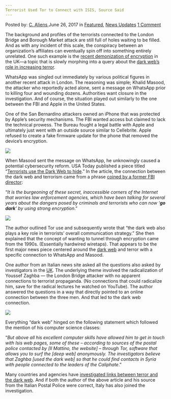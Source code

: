 ```yaml
---
Terrorist Used Tor to Connect with ISIS, Source Said
---
```

<article class="post-listing post-20908 post type-post status-publish format-standard has-post-thumbnail hentry category-deepdot-news category-news-updates tag-connect tag-isis tag-source tag-terrorist tag-tor">
    <div class="post-inner">
        <span>Posted by: <a href="https://www.deepdotweb.com/author/caliens/" title="">C. Aliens </a></span>
    <span>June 26, 2017</span>
    <span>in <a href="https://www.deepdotweb.com/category/deepdot-news/" rel="category tag">Featured</a>, <a href="https://www.deepdotweb.com/category/news-updates/" rel="category tag">News Updates</a></span>
    <span><a href="https://www.deepdotweb.com/2017/06/26/terrorist-used-tor-connect-isis-source-said/#comments">1 Comment</a></span>
    </p>
    <div class="clear"></div>
    <div class="entry">
    <p>The background and profiles of the terrorists connected to the London Bridge and Borough Market attack are still full of holes waiting to be filled. And as with any incident of this scale, the conspiracy between an organization&#8217;s affiliates can eventually spin off into something entirely unrelated. One such example is the <a href="https://www.theregister.co.uk/2017/06/06/break_e2e_crypto_fight_jihad_cunning_plan/">recent demonization of encryption</a> in the UK—a topic that is slowly morphing into a query about the <a href="https://www.deepdotweb.com/2017/06/05/homeland-security-may-study-bitcoins-link-terrorism/">dark web’s role in increasing terror</a>.</p>
    <p>WhatsApp was singled out immediately by various political figures in another recent attack in London. The reasoning was simple; Khalid Masood, the attacker who reportedly acted alone, sent a message on WhatsApp prior to killing four and wounding dozens. Authorities want closure in the investigation. And of course, the situation played out similarly to the one between the FBI and Apple in the United States.</p>
    <p>One of the San Bernardino attackers owned an iPhone that was protected by Apple&#8217;s security mechanisms. The FBI wanted access but claimed to lack the technical prowess. The Bureau fought a legal battle with Apple and ultimately just went with an outside source similar to Cellebrite. Apple refused to create a fake firmware update for the phone that removed the device&#8217;s encryption.</p>
    <p><img class="wp-image-20912 aligncenter" src="https://www.deepdotweb.com/wp-content/uploads/2017/06/word-image-168.jpeg" srcset="https://www.deepdotweb.com/wp-content/uploads/2017/06/word-image-168.jpeg 800w, https://www.deepdotweb.com/wp-content/uploads/2017/06/word-image-168-300x233.jpeg 300w" sizes="(max-width: 800px) 100vw, 800px" /></p>
    <p>When Masood sent the message on WhatsApp, he unknowingly caused a potential cybersecurity reform. USA Today published a piece titled “<a href="https://www.usatoday.com/story/tech/news/2017/03/27/terrorists-use-dark-web-hide-london-whatsapp-encryption/99698672/">Terrorists use the Dark Web to hide</a>.” In the article, the connection between the dark web and terrorism came from a phrase <a href="https://www.deepdotweb.com/2017/06/05/homeland-security-may-study-bitcoins-link-terrorism/">coined by a former FBI director</a>:</p>
    <p>“<em>It is the burgeoning of these secret, inaccessible corners of the Internet that worries law enforcement agencies, which have been talking for several years about the dangers posed by criminals and terrorists who can now ‘</em><strong><em>go dark</em></strong><em>’ by using strong encryption</em>.”</p>
    <p><img class="wp-image-20913 aligncenter" src="https://www.deepdotweb.com/wp-content/uploads/2017/06/word-image-169.jpeg" srcset="https://www.deepdotweb.com/wp-content/uploads/2017/06/word-image-169.jpeg 800w, https://www.deepdotweb.com/wp-content/uploads/2017/06/word-image-169-300x165.jpeg 300w" sizes="(max-width: 800px) 100vw, 800px" /></p>
    <p>The author outlined Tor use and subsequently wrote that “the dark web also plays a key role in terrorists&#8217; overall communication strategy.” She then explained that the concept of wanting to tunnel through encryption came from the 1990s. (Essentially hardwired wiretaps). That appears to be the first major news piece centered around the <a href="https://www.deepdotweb.com/tag/darkweb/">dark web</a> and terror with a specific connection to WhatsApp and Masood.</p>
    <p>One author from an Italian news site asked all the questions also asked by investigators in the <a href="https://www.deepdotweb.com/tag/uk/">UK</a>. The underlying theme involved the radicalization of Youssef Zaghba — the London Bridge attacker with no apparent connections to terrorist propaganda. (No connections that could radicalize him, save for the radical lectures he watched on YouTube). The author answered the questions in a way that directly pointed to an online connection between the three men. And that led to the dark web connection.</p>
    <p><img class="wp-image-20914 aligncenter" src="https://www.deepdotweb.com/wp-content/uploads/2017/06/word-image-170.jpeg" srcset="https://www.deepdotweb.com/wp-content/uploads/2017/06/word-image-170.jpeg 800w, https://www.deepdotweb.com/wp-content/uploads/2017/06/word-image-170-300x103.jpeg 300w" sizes="(max-width: 800px) 100vw, 800px" /></p>
    <p>Everything “dark web” hinged on the following statement which followed the mention of his computer science classes:</p>
    <p>“<em>But above all his excellent computer skills have allowed him to get in touch with Isis web pages, some of these &#8211; according to sources of the postal police contacted by [Il Mattino, the website] &#8211; through Tor, software that allows you to surf the [deep web] anonymously. The investigators believe that Zaghba [used the dark web] so that he could find contacts in Syria with people connected to the leaders of the Caliphate</em>.”</p>
    <p>Many countries and agencies have <a href="https://www.deepdotweb.com/2016/09/22/europol-interpol-join-forces-fight-bitcoin-money-laundering/">investigated links between terror and the dark web</a>. And if both the author of the above article and his source from the Italian Postal Police were correct, Italy has also joined the investigation.</p>
    </div>
    <span style="display:none"><a href="https://www.deepdotweb.com/tag/connect/" rel="tag">connect</a> <a href="https://www.deepdotweb.com/tag/isis/" rel="tag">isis</a> <a href="https://www.deepdotweb.com/tag/source/" rel="tag">source</a> <a href="https://www.deepdotweb.com/tag/terrorist/" rel="tag">terrorist</a> <a href="https://www.deepdotweb.com/tag/tor/" rel="tag">tor</a></span> <span style="display:none" class="updated">2017-06-26</span>
    <div style="display:none" class="vcard author" itemprop="author" itemscope itemtype="http://schema.org/Person"><strong class="fn" itemprop="name"><a href="https://www.deepdotweb.com/author/caliens/" title="Posts by C. Aliens" rel="author">C. Aliens</a></strong></div>
    </div>
</article>


